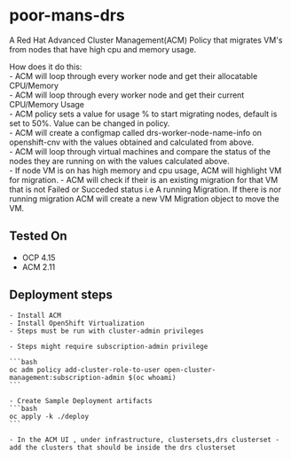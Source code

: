 # poor-mans-drs
A Red Hat Advanced Cluster Management(ACM) Policy that migrates VM's from nodes that have high cpu and memory usage.

How does it do this:  
    - ACM will loop through every worker node and get their allocatable CPU/Memory  
    - ACM will loop through every worker node and get their current CPU/Memory Usage  
    - ACM policy sets a value for usage % to start migrating nodes, default is set to 50%. Value can be changed in policy.  
    - ACM will create a configmap called drs-worker-node-name-info on openshift-cnv with the values obtained and calculated from above.  
    - ACM will loop through virtual machines and compare the status of the nodes they are running on with the values calculated above.  
    - If node VM is on has high memory and cpu usage, ACM will highlight VM for migration.
    - ACM will check if their is an existing migration for that VM that is not Failed or Succeded status i.e A running Migration. If there is nor running migration ACM will create a new VM Migration object to move the VM.  

## Tested On 
- OCP 4.15
- ACM 2.11

## Deployment steps
    - Install ACM
    - Install OpenShift Virtualization
    - Steps must be run with cluster-admin privileges

    - Steps might require subscription-admin privilege  

    ```bash
    oc adm policy add-cluster-role-to-user open-cluster-management:subscription-admin $(oc whoami)
    ```

    - Create Sample Deployment artifacts
    ```bash
    oc apply -k ./deploy
    ```

    - In the ACM UI , under infrastructure, clustersets,drs clusterset - add the clusters that should be inside the drs clusterset 
    